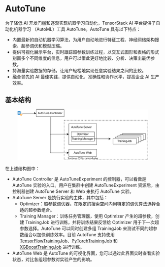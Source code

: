 # AutoTune

为了降低 AI 开发门槛和逐渐实现机器学习自动化，TensorStack AI 平台提供了自动化机器学习 （AutoML）工具 AutoTune。AutoTune 具有以下特点：

* 内置最新的自动机器学习算法，为用户自动地进行特征工程、神经网络架构搜索、超参调优和模型压缩。
* 提供可视化展示平台，实时跟踪超参数训练过程，以交互式图形和表格的形式刻画多个不同维度的信息，用户可以借此更好地比较、分析、决策出最优参数。
* 持海量实验数据的存储，让用户轻松地实现任意实验结果之间的比较。
* 融合领先的 AI 最佳实践，提供自动化、准确性和协作水平，提高企业 AI 生产效率。

## 基本结构

<figure>
  <img alt="concept" src="../../assets/modules/building/autotune/structure.drawio.svg" width="550" />
</figure>

在上述结构图中：

* AutoTune Controller 是 AutoTuneExperiment 的控制器，可以看做是 AutoTune 实验的入口。用户在集群中创建 AutoTuneExperiment 资源后，由控制器创建 AutoTune Server 和 Web 来执行 AutoTune 实验。
* AutoTune Server 是执行实验的主体，其中包括：
    * Optimizer：超参数调优器，在限定的搜索空间内用特定的调优算法选择合适的超参数组合。
    * Training Manager：训练任务管理器，使用 Optimizer 产生的超参数，创建 TrainingJob 进行训练，并将训练结果反馈给 Optimizer 用于下一次超参数选择。AutoTune 可以同时创建多组 TrainingJob 来测试不同的超参数组合以加快训练效率。目前 AutoTune 支持使用 [TensorFlowTrainingJob](../jobs/tensorflowtrainingjob.md)、[PyTorchTrainingJob](../jobs/pytorchtrainingjob.md) 和 [XGBoostTrainingJob](../jobs/xgboosttrainingjob.md) 进行训练。
* AutoTune Web 是 AutoTune 的可视化界面，您可以通过此界面实时查看实验状态，对比各组超参数对实验产生的影响。
